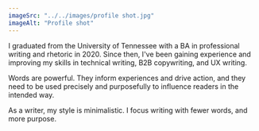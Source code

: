 ```yaml
---
imageSrc: "../../images/profile shot.jpg"
imageAlt: "Profile shot"
---
```

I graduated from the University of Tennessee with a BA in professional writing and rhetoric in 2020. Since then, I've been gaining experience and improving my skills in technical writing, B2B copywriting, and UX writing.

Words are powerful. They inform experiences and drive action, and they need to be used precisely and purposefully to influence readers in the intended way. 

As a writer, my style is minimalistic. I focus writing with fewer words, and more purpose.

